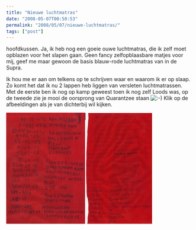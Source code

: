 ```yaml
---
title: "Nieuwe luchtmatras"
date: "2008-05-07T00:50:53"
permalink: "2008/05/07/nieuwe-luchtmatras/"
tags: ["post"]
---
```

hoofdkussen. Ja, ik heb nog een goeie ouwe luchtmatras, die ik zelf moet opblazen voor het slapen gaan. Geen fancy zelfopblaasbare matjes voor mij, geef me maar gewoon de basis blauw-rode luchtmatras van in de Supra.

Ik hou me er aan om telkens op te schrijven waar en waarom ik er op slaap. Zo komt het dat ik nu 2 lappen heb liggen van versleten luchtmatrassen. Met de eerste ben ik nog op kamp geweest toen ik nog zelf Loods was, op de tweede zie je mooi de oorsprong van Quarantzee staan ![:-)](http://www.donebysimon.be/blog/wp-includes/images/smilies/icon_smile.gif) Klik op de afbeeldingen als je van dichterbij wil kijken.

[![](/images/blog/2008/05/matras1-213x300.jpg "Luchtmatras 1")](/images/blog/2008/05/matras1.jpg)[![](/images/blog/2008/05/matras2-181x299.jpg "Luchtmatras 2")](/images/blog/2008/05/matras2.jpg)
